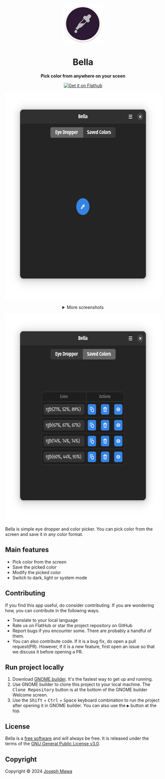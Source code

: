 <!-- markdownlint-disable -->
<div align="center">
  <img src="./data/icons/hicolor/scalable/apps/io.github.josephmawa.Bella.svg" alt="Bella" width="128" height="128"/>
</div>
<h1 align="center">Bella</h1>
<p align="center"><b>Pick color from anywhere on your sceen</b></p>
<div align="center">
  <a href="https://flathub.org/apps/io.github.josephmawa.Bella">
    <img width="240" alt="Get it on Flathub" src="https://flathub.org/api/badge?locale=en"/>
  </a>
</div>
<p align="center">
  <img src="./screenshots/eye-dropper-view-dark.png" alt="Bella eye dropper view dark theme" width="637" height="667"/>
</p>
<div align="center">
  <details>
    <summary>More screenshots</summary>
    <p>
      <img src="./screenshots/eye-dropper-view-light.png" alt="Bella eye dropper view light theme" width="637" height="667"/>
    </p>
    <p>
      <img src="./screenshots/list-view-light.png" alt="Bella color picker list view light theme" width="637" height="667"/>
    </p>
    <p>
      <img src="./screenshots/details-view-dark.png" alt="Bella color picker details view dark theme" width="637" height="667"/>
    </p>
    <p>
      <img src="./screenshots/details-view-light.png" alt="Bella color picker details view light theme" width="637" height="667"/>
    </p>
  </details>
</div>
<p align="center">
  <img src="./screenshots/list-view-dark.png" alt="Bella list view light theme" width="637" height="667"/>
</p>

<!-- markdownlint-enable -->
<!-- markdownlint-disable headings -->

Bella is simple eye dropper and color picker. You can pick color from the screen
 and save it in any color format.

 ## Main features

- Pick color from the screen
- Save the picked color
- Modify the picked color
- Switch to dark, light or system mode

## Contributing

If you find this app useful, do consider contributing. If you are wondering how,
you can contribute in the following ways.

- Translate to your local language
- Rate us on FlatHub or star the project repository on GitHub
- Report bugs if you encounter some. There are probably a handful of them.
- You can also contribute code. If it is a bug fix, do open a pull request(PR). However,
if it is a new feature, first open an issue so that we discuss it before opening
a PR.

## Run project locally
 <!-- markdownlint-disable no-inline-html -->
1. Download [GNOME builder](https://flathub.org/apps/org.gnome.Builder). It's the
 fastest way to get up and running.
1. Use GNOME builder to clone this project to your local machine. The
<kbd>Clone Repository</kbd> button is at the bottom of the GNOME builder Welcome
 screen.
1. Use the <kbd>Shift</kbd> + <kbd>Ctrl</kbd> + <kbd>Space</kbd> keyboard
combination to run the project after opening it in GNOME builder. You can also
 use the <kbd>▶</kbd> button at the top.
 <!-- markdownlint-enable no-inline-html -->

## License

Bella is a [free software](https://www.gnu.org/philosophy/free-sw.html) and
will always be free. It is released under the terms of the
[GNU General Public License v3.0](./LICENSE).

## Copyright

Copyright © 2024 [Joseph Mawa](https://github.com/josephmawa)
